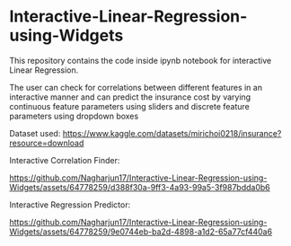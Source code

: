 # Interactive-Linear-Regression-using-Widgets

This repository contains the code inside ipynb notebook for interactive Linear Regression.

The user can check for correlations between different features in an interactive manner and can predict the insurance cost by varying continuous feature parameters using sliders and discrete feature parameters using dropdown boxes

Dataset used: https://www.kaggle.com/datasets/mirichoi0218/insurance?resource=download

Interactive Correlation Finder:

https://github.com/Nagharjun17/Interactive-Linear-Regression-using-Widgets/assets/64778259/d388f30a-9ff3-4a93-99a5-3f987bdda0b6

Interactive Regression Predictor:

https://github.com/Nagharjun17/Interactive-Linear-Regression-using-Widgets/assets/64778259/9e0744eb-ba2d-4898-a1d2-65a77cf440a6




